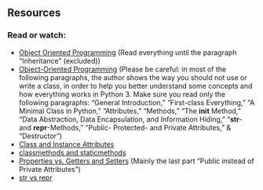 ## Resources
### Read or watch:

 - [Object Oriented Programming](https://python.swaroopch.com/oop.html) (Read everything until the paragraph “Inheritance” (excluded))
 - [Object-Oriented Programming](https://python.swaroopch.com/oop.html) (Please be careful: in most of the following paragraphs, the author shows the way you should not use or write a class, in order to help you better understand some concepts and how everything works in Python 3. Make sure you read only the following paragraphs: “General Introduction,” “First-class Everything,” “A Minimal Class in Python,” “Attributes,” “Methods,” “The __init__ Method,” “Data Abstraction, Data Encapsulation, and Information Hiding,” “__str__- and __repr__-Methods,” “Public- Protected- and Private Attributes,” & “Destructor”)
 - [Class and Instance Attributes](https://python-course.eu/oop/class-instance-attributes.php)
 - [classmethods and staticmethods](https://www.youtube.com/watch?v=rq8cL2XMM5M)
 - [Properties vs. Getters and Setters](https://python-course.eu/oop/properties-vs-getters-and-setters.php) (Mainly the last part “Public instead of Private Attributes”)
 - [str vs repr](https://shipit.dev/posts/python-str-vs-repr.html)
